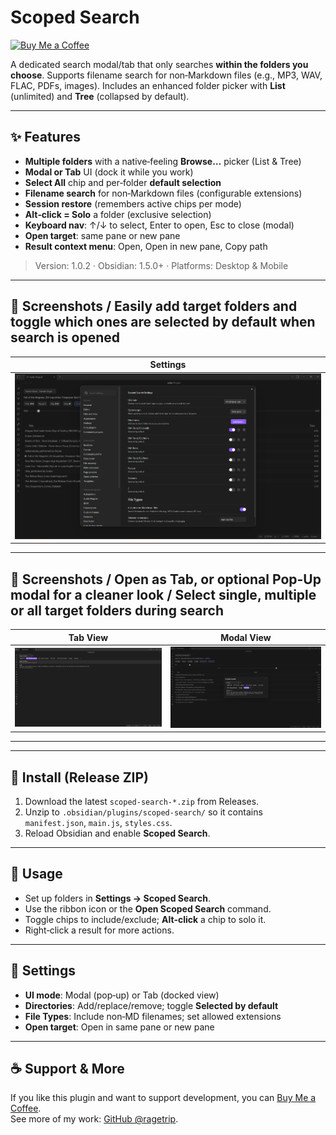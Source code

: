 # Scoped Search

[![Buy Me a Coffee](https://img.shields.io/badge/Buy%20Me%20a%20Coffee-support-yellow)](https://buymeacoffee.com/ragetrip)

A dedicated search modal/tab that only searches **within the folders you choose**. Supports filename search for non‑Markdown files (e.g., MP3, WAV, FLAC, PDFs, images). Includes an enhanced folder picker with **List** (unlimited) and **Tree** (collapsed by default).

* * *

## ✨ Features
- **Multiple folders** with a native‑feeling **Browse…** picker (List & Tree)
- **Modal or Tab** UI (dock it while you work)
- **Select All** chip and per‑folder **default selection**
- **Filename search** for non‑Markdown files (configurable extensions)
- **Session restore** (remembers active chips per mode)
- **Alt‑click = Solo** a folder (exclusive selection)
- **Keyboard nav**: ↑/↓ to select, Enter to open, Esc to close (modal)
- **Open target**: same pane or new pane
- **Result context menu**: Open, Open in new pane, Copy path

> Version: 1.0.2 · Obsidian: 1.5.0+ · Platforms: Desktop & Mobile

* * *

## 📸 Screenshots / Easily add target folders and toggle which ones are selected by default when search is opened
| Settings |
| --- |
| ![Settings](https://raw.githubusercontent.com/ragetrip/scoped-search/main/repo-assets/Scoped-Search_SettingsView.png) |

---

## 📸 Screenshots / Open as Tab, or optional Pop-Up modal for a cleaner look / Select single, multiple or all target folders during search
| Tab View | Modal View |  
| --- | --- |  
| ![Tab View](https://raw.githubusercontent.com/ragetrip/scoped-search/main/repo-assets/Scoped-Search_TabView1.png) | ![Modal View](https://raw.githubusercontent.com/ragetrip/scoped-search/main/repo-assets/Scoped-Search_ModalView.png) |  

---

* * *

## 🧩 Install (Release ZIP)
1. Download the latest `scoped-search-*.zip` from Releases.
2. Unzip to `.obsidian/plugins/scoped-search/` so it contains `manifest.json`, `main.js`, `styles.css`.
3. Reload Obsidian and enable **Scoped Search**.

* * *

## 🚀 Usage
- Set up folders in **Settings → Scoped Search**.
- Use the ribbon icon or the **Open Scoped Search** command.
- Toggle chips to include/exclude; **Alt‑click** a chip to solo it.
- Right‑click a result for more actions.

* * *

## 🔧 Settings
- **UI mode**: Modal (pop‑up) or Tab (docked view)
- **Directories**: Add/replace/remove; toggle **Selected by default**
- **File Types**: Include non‑MD filenames; set allowed extensions
- **Open target**: Open in same pane or new pane

* * *

## ☕ Support & More
If you like this plugin and want to support development, you can [Buy Me a Coffee](https://buymeacoffee.com/ragetrip).  
See more of my work: [GitHub @ragetrip](https://github.com/ragetrip?tab=repositories).
